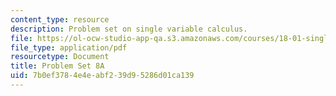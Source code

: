 ```yaml
---
content_type: resource
description: Problem set on single variable calculus.
file: https://ol-ocw-studio-app-qa.s3.amazonaws.com/courses/18-01-single-variable-calculus-fall-2006/7b0ef3784e4eabf239d95286d01ca139_ps8a.pdf
file_type: application/pdf
resourcetype: Document
title: Problem Set 8A
uid: 7b0ef378-4e4e-abf2-39d9-5286d01ca139
---
```

